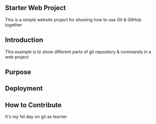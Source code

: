 ## Starter Web Project
This is a simple website project for showing how  to use Git & GitHub together

## Introduction
This example is to show different parts of git repository & commands in a web project

## Purpose


## Deployment


## How to Contribute

It's my 1st day on git as learner
